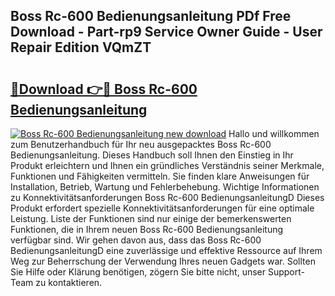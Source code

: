 ## Boss Rc-600 Bedienungsanleitung PDf Free Download - Part-rp9 Service Owner Guide - User Repair Edition VQmZT

# <h2><a href="http://df36em.blite.top/?on=Boss+Rc-600+Bedienungsanleitung">🔗Download 👉🔴 Boss Rc-600 Bedienungsanleitung</a></h2>

[![Boss Rc-600 Bedienungsanleitung new download](https://i.imgur.com/lujVjoI.png)](http://df36em.blite.top/?on=Boss+Rc-600+Bedienungsanleitung)
Hallo und willkommen zum Benutzerhandbuch für Ihr neu ausgepacktes Boss Rc-600 Bedienungsanleitung. Dieses Handbuch soll Ihnen den Einstieg in Ihr Produkt erleichtern und Ihnen ein gründliches Verständnis seiner Merkmale, Funktionen und Fähigkeiten vermitteln. Sie finden klare Anweisungen für Installation, Betrieb, Wartung und Fehlerbehebung. Wichtige Informationen zu Konnektivitätsanforderungen Boss Rc-600 BedienungsanleitungD Dieses Produkt erfordert spezielle Konnektivitätsanforderungen für eine optimale Leistung. Liste der Funktionen sind nur einige der bemerkenswerten Funktionen, die in Ihrem neuen Boss Rc-600 Bedienungsanleitung verfügbar sind. Wir gehen davon aus, dass das Boss Rc-600 BedienungsanleitungD eine zuverlässige und effektive Ressource auf Ihrem Weg zur Beherrschung der Verwendung Ihres neuen Gadgets war. Sollten Sie Hilfe oder Klärung benötigen, zögern Sie bitte nicht, unser Support-Team zu kontaktieren.
